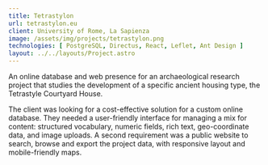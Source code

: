 ```yaml
---
title: Tetrastylon
url: tetrastylon.eu
client: University of Rome, La Sapienza
image: /assets/img/projects/tetrastylon.png
technologies: [ PostgreSQL, Directus, React, Leflet, Ant Design ]
layout: ../../layouts/Project.astro
---
```


An online database and web presence for an archaeological research project that studies 
the development of a specific ancient housing type, the Tetrastyle Courtyard House.

The client was looking for a cost-effective solution for a custom online database. They needed 
a user-friendly interface for managing a mix for content: structured vocabulary, 
numeric fields, rich text, geo-coordinate data, and image uploads. A second requirement was a
public website to search, browse and export the project data, with responsive layout and
mobile-friendly maps.

